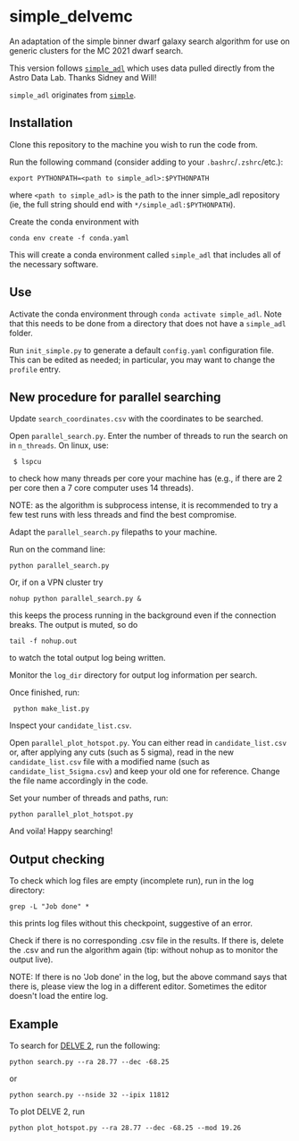 # simple_delvemc

An adaptation of the simple binner dwarf galaxy search algorithm for use on generic clusters for the MC 2021 dwarf search. 

This version follows [`simple_adl`](https://github.com/sidneymau/simple_adl) which uses data pulled directly from the Astro Data Lab. Thanks Sidney and Will!

`simple_adl` originates from [`simple`](https://github.com/DarkEnergySurvey/simple).

## Installation

Clone this repository to the machine you wish to run the code from.

Run the following command (consider adding to your `.bashrc`/`.zshrc`/etc.):
```
export PYTHONPATH=<path to simple_adl>:$PYTHONPATH
```
where `<path to simple_adl>` is the path to the inner simple_adl repository (ie, the full string should end with `*/simple_adl:$PYTHONPATH`).

Create the conda environment with
```
conda env create -f conda.yaml
```
This will create a conda environment called `simple_adl` that includes all of the necessary software.

## Use

Activate the conda environment through `conda activate simple_adl`. Note that this needs to be done from a directory that does not have a `simple_adl` folder.

Run `init_simple.py` to generate a default `config.yaml` configuration file.
This can be edited as needed; in particular, you may want to change the `profile` entry.

## New procedure for parallel searching

Update `search_coordinates.csv` with the coordinates to be searched. 

Open `parallel_search.py`. Enter the number of threads to run the search on in `n_threads`. On linux, use:
```
 $ lspcu 
```
to check how many threads per core your machine has (e.g., if there are 2 per core then a 7 core computer uses 14 threads). 

NOTE: as the algorithm is subprocess intense, it is recommended to try a few test runs with less threads and find
the best compromise.

Adapt the `parallel_search.py` filepaths to your machine.

Run on the command line:
```
python parallel_search.py 
```
Or, if on a VPN cluster try
```
nohup python parallel_search.py &
```
this keeps the process running in the background even if
the connection breaks. The output is muted, so do
```
tail -f nohup.out
```
to watch the total output log being written.

Monitor the `log_dir` directory for output log information per search. 

Once finished, run:
```
 python make_list.py
```
Inspect your `candidate_list.csv`.

Open `parallel_plot_hotspot.py`. You can either read in `candidate_list.csv` or, after
applying any cuts (such as 5 sigma), read in the new `candidate_list.csv` file with a 
modified name (such as `candidate_list_5sigma.csv`) and keep your old one for reference. 
Change the file name accordingly in the code.

Set your number of threads and paths, run:
```
python parallel_plot_hotspot.py
```

And voila! Happy searching! 

## Output checking

To check which log files are empty (incomplete run), run in the  log directory:
```
grep -L "Job done" *
```
this prints log files without this checkpoint, suggestive of an error. 

Check if there is no corresponding .csv file in the results. If there is, delete the .csv and
run the algorithm again (tip: without nohup as to monitor the output live).

NOTE: If there is no 'Job done' in the log, but the above command says that
there is, please view the log in a different editor. Sometimes the editor
doesn't load the entire log.

## Example

To search for [DELVE 2](https://arxiv.org/abs/2009.08550), run the following:
```
python search.py --ra 28.77 --dec -68.25 
```
or
```
python search.py --nside 32 --ipix 11812
```

To plot DELVE 2, run
```
python plot_hotspot.py --ra 28.77 --dec -68.25 --mod 19.26
```
